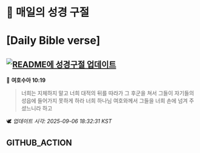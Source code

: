 # 🙏 매일의 성경 구절
# [Daily Bible verse]
## [![README에 성경구절 업데이트](https://github.com/DONGSUKA/first_test/actions/workflows/update-readme-bible.yml/badge.svg)](https://github.com/DONGSUKA/first_test/actions/workflows/update-readme-bible.yml)
<!-- START_BIBLE_VERSE -->
📖 **여호수아 10:19**
> 너희는 지체하지 말고 너희 대적의 뒤를 따라가 그 후군을 쳐서 그들이 자기들의 성읍에 들어가지 못하게 하라 너희 하나님 여호와께서 그들을 너희 손에 넘겨 주셨느니라 하고

🕊️ _업데이트 시각: 2025-09-06 18:32:31 KST_
  <!-- END_BIBLE_VERSE -->
## GITHUB_ACTION
